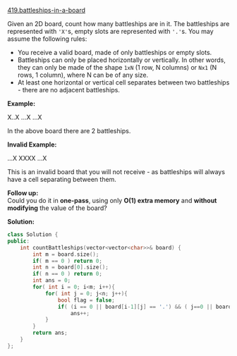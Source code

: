 [419.battleships-in-a-board](https://leetcode.com/problems/battleships-in-a-board/)  

Given an 2D board, count how many battleships are in it. The battleships are represented with `'X'`s, empty slots are represented with `'.'`s. You may assume the following rules:

*   You receive a valid board, made of only battleships or empty slots.
*   Battleships can only be placed horizontally or vertically. In other words, they can only be made of the shape `1xN` (1 row, N columns) or `Nx1` (N rows, 1 column), where N can be of any size.
*   At least one horizontal or vertical cell separates between two battleships - there are no adjacent battleships.

**Example:**  

X..X
...X
...X

In the above board there are 2 battleships.

**Invalid Example:**  

...X
XXXX
...X

This is an invalid board that you will not receive - as battleships will always have a cell separating between them.

**Follow up:**  
Could you do it in **one-pass**, using only **O(1) extra memory** and **without modifying** the value of the board?  



**Solution:**  

```cpp
class Solution {
public:
    int countBattleships(vector<vector<char>>& board) {
        int m = board.size();
        if( m == 0 ) return 0;
        int n = board[0].size();
        if( n == 0 ) return 0;
        int ans = 0;
        for( int i = 0; i<m; i++){
            for( int j = 0; j<n; j++){
                bool flag = false;
                if( (i == 0 || board[i-1][j] == '.') && ( j==0 || board[i][j-1] =='.') && board[i][j]== 'X' )
                    ans++;
            }
        }
        return ans;
    }
};
```
      
